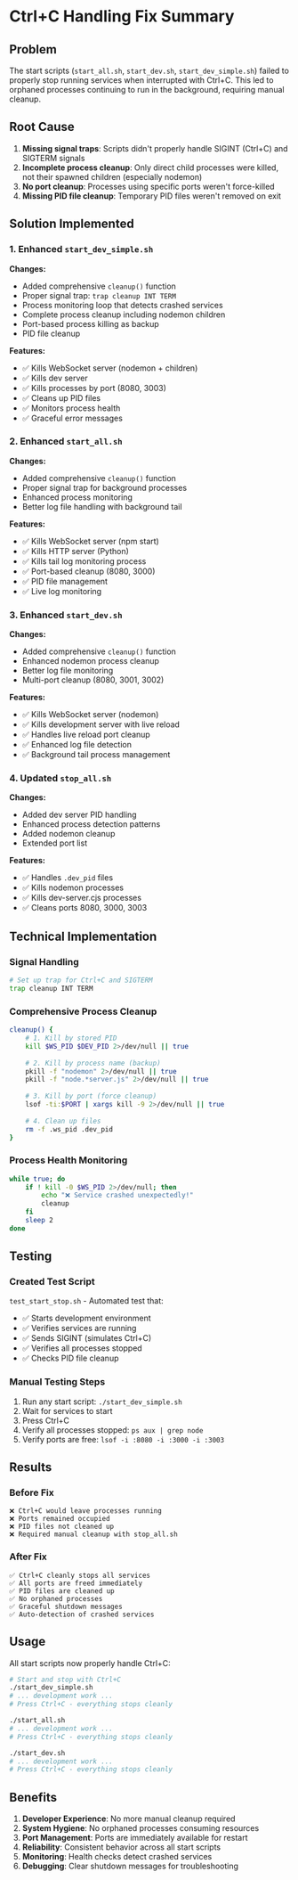 # Ctrl+C Handling Fix Summary

## Problem
The start scripts (`start_all.sh`, `start_dev.sh`, `start_dev_simple.sh`) failed to properly stop running services when interrupted with Ctrl+C. This led to orphaned processes continuing to run in the background, requiring manual cleanup.

## Root Cause
1. **Missing signal traps**: Scripts didn't properly handle SIGINT (Ctrl+C) and SIGTERM signals
2. **Incomplete process cleanup**: Only direct child processes were killed, not their spawned children (especially nodemon)
3. **No port cleanup**: Processes using specific ports weren't force-killed
4. **Missing PID file cleanup**: Temporary PID files weren't removed on exit

## Solution Implemented

### 1. Enhanced `start_dev_simple.sh`
**Changes:**
- Added comprehensive `cleanup()` function
- Proper signal trap: `trap cleanup INT TERM`
- Process monitoring loop that detects crashed services
- Complete process cleanup including nodemon children
- Port-based process killing as backup
- PID file cleanup

**Features:**
- ✅ Kills WebSocket server (nodemon + children)
- ✅ Kills dev server
- ✅ Kills processes by port (8080, 3003)
- ✅ Cleans up PID files
- ✅ Monitors process health
- ✅ Graceful error messages

### 2. Enhanced `start_all.sh`
**Changes:**
- Added comprehensive `cleanup()` function
- Proper signal trap for background processes
- Enhanced process monitoring
- Better log file handling with background tail

**Features:**
- ✅ Kills WebSocket server (npm start)
- ✅ Kills HTTP server (Python)
- ✅ Kills tail log monitoring process
- ✅ Port-based cleanup (8080, 3000)
- ✅ PID file management
- ✅ Live log monitoring

### 3. Enhanced `start_dev.sh`
**Changes:**
- Added comprehensive `cleanup()` function
- Enhanced nodemon process cleanup
- Better log file monitoring
- Multi-port cleanup (8080, 3001, 3002)

**Features:**
- ✅ Kills WebSocket server (nodemon)
- ✅ Kills development server with live reload
- ✅ Handles live reload port cleanup
- ✅ Enhanced log file detection
- ✅ Background tail process management

### 4. Updated `stop_all.sh`
**Changes:**
- Added dev server PID handling
- Enhanced process detection patterns
- Added nodemon cleanup
- Extended port list

**Features:**
- ✅ Handles `.dev_pid` files
- ✅ Kills nodemon processes
- ✅ Kills dev-server.cjs processes
- ✅ Cleans ports 8080, 3000, 3003

## Technical Implementation

### Signal Handling
```bash
# Set up trap for Ctrl+C and SIGTERM
trap cleanup INT TERM
```

### Comprehensive Process Cleanup
```bash
cleanup() {
    # 1. Kill by stored PID
    kill $WS_PID $DEV_PID 2>/dev/null || true
    
    # 2. Kill by process name (backup)
    pkill -f "nodemon" 2>/dev/null || true
    pkill -f "node.*server.js" 2>/dev/null || true
    
    # 3. Kill by port (force cleanup)
    lsof -ti:$PORT | xargs kill -9 2>/dev/null || true
    
    # 4. Clean up files
    rm -f .ws_pid .dev_pid
}
```

### Process Health Monitoring
```bash
while true; do
    if ! kill -0 $WS_PID 2>/dev/null; then
        echo "❌ Service crashed unexpectedly!"
        cleanup
    fi
    sleep 2
done
```

## Testing

### Created Test Script
`test_start_stop.sh` - Automated test that:
- ✅ Starts development environment
- ✅ Verifies services are running
- ✅ Sends SIGINT (simulates Ctrl+C)
- ✅ Verifies all processes stopped
- ✅ Checks PID file cleanup

### Manual Testing Steps
1. Run any start script: `./start_dev_simple.sh`
2. Wait for services to start
3. Press Ctrl+C
4. Verify all processes stopped: `ps aux | grep node`
5. Verify ports are free: `lsof -i :8080 -i :3000 -i :3003`

## Results

### Before Fix
```
❌ Ctrl+C would leave processes running
❌ Ports remained occupied
❌ PID files not cleaned up
❌ Required manual cleanup with stop_all.sh
```

### After Fix
```
✅ Ctrl+C cleanly stops all services
✅ All ports are freed immediately
✅ PID files are cleaned up
✅ No orphaned processes
✅ Graceful shutdown messages
✅ Auto-detection of crashed services
```

## Usage

All start scripts now properly handle Ctrl+C:

```bash
# Start and stop with Ctrl+C
./start_dev_simple.sh
# ... development work ...
# Press Ctrl+C - everything stops cleanly

./start_all.sh  
# ... development work ...
# Press Ctrl+C - everything stops cleanly

./start_dev.sh
# ... development work ...
# Press Ctrl+C - everything stops cleanly
```

## Benefits

1. **Developer Experience**: No more manual cleanup required
2. **System Hygiene**: No orphaned processes consuming resources
3. **Port Management**: Ports are immediately available for restart
4. **Reliability**: Consistent behavior across all start scripts
5. **Monitoring**: Health checks detect crashed services
6. **Debugging**: Clear shutdown messages for troubleshooting